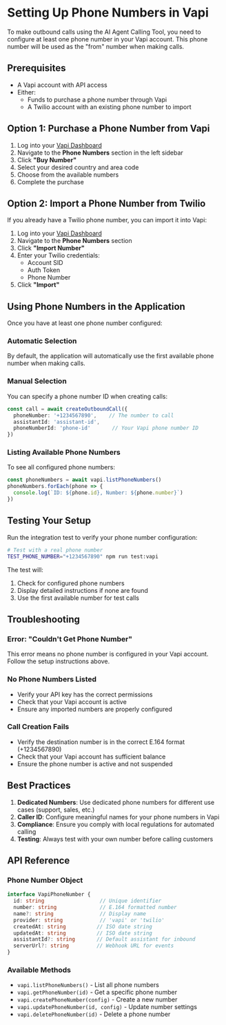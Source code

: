 # Setting Up Phone Numbers in Vapi

To make outbound calls using the AI Agent Calling Tool, you need to configure at least one phone number in your Vapi account. This phone number will be used as the "from" number when making calls.

## Prerequisites

- A Vapi account with API access
- Either:
  - Funds to purchase a phone number through Vapi
  - A Twilio account with an existing phone number to import

## Option 1: Purchase a Phone Number from Vapi

1. Log into your [Vapi Dashboard](https://dashboard.vapi.ai)
2. Navigate to the **Phone Numbers** section in the left sidebar
3. Click **"Buy Number"**
4. Select your desired country and area code
5. Choose from the available numbers
6. Complete the purchase

## Option 2: Import a Phone Number from Twilio

If you already have a Twilio phone number, you can import it into Vapi:

1. Log into your [Vapi Dashboard](https://dashboard.vapi.ai)
2. Navigate to the **Phone Numbers** section
3. Click **"Import Number"**
4. Enter your Twilio credentials:
   - Account SID
   - Auth Token
   - Phone Number
5. Click **"Import"**

## Using Phone Numbers in the Application

Once you have at least one phone number configured:

### Automatic Selection
By default, the application will automatically use the first available phone number when making calls.

### Manual Selection
You can specify a phone number ID when creating calls:

```typescript
const call = await createOutboundCall({
  phoneNumber: '+1234567890',    // The number to call
  assistantId: 'assistant-id',
  phoneNumberId: 'phone-id'       // Your Vapi phone number ID
})
```

### Listing Available Phone Numbers
To see all configured phone numbers:

```typescript
const phoneNumbers = await vapi.listPhoneNumbers()
phoneNumbers.forEach(phone => {
  console.log(`ID: ${phone.id}, Number: ${phone.number}`)
})
```

## Testing Your Setup

Run the integration test to verify your phone number configuration:

```bash
# Test with a real phone number
TEST_PHONE_NUMBER="+1234567890" npm run test:vapi
```

The test will:
1. Check for configured phone numbers
2. Display detailed instructions if none are found
3. Use the first available number for test calls

## Troubleshooting

### Error: "Couldn't Get Phone Number"
This error means no phone number is configured in your Vapi account. Follow the setup instructions above.

### No Phone Numbers Listed
- Verify your API key has the correct permissions
- Check that your Vapi account is active
- Ensure any imported numbers are properly configured

### Call Creation Fails
- Verify the destination number is in the correct E.164 format (+1234567890)
- Check that your Vapi account has sufficient balance
- Ensure the phone number is active and not suspended

## Best Practices

1. **Dedicated Numbers**: Use dedicated phone numbers for different use cases (support, sales, etc.)
2. **Caller ID**: Configure meaningful names for your phone numbers in Vapi
3. **Compliance**: Ensure you comply with local regulations for automated calling
4. **Testing**: Always test with your own number before calling customers

## API Reference

### Phone Number Object

```typescript
interface VapiPhoneNumber {
  id: string                  // Unique identifier
  number: string              // E.164 formatted number
  name?: string               // Display name
  provider: string            // 'vapi' or 'twilio'
  createdAt: string          // ISO date string
  updatedAt: string          // ISO date string
  assistantId?: string       // Default assistant for inbound
  serverUrl?: string         // Webhook URL for events
}
```

### Available Methods

- `vapi.listPhoneNumbers()` - List all phone numbers
- `vapi.getPhoneNumber(id)` - Get a specific phone number
- `vapi.createPhoneNumber(config)` - Create a new number
- `vapi.updatePhoneNumber(id, config)` - Update number settings
- `vapi.deletePhoneNumber(id)` - Delete a phone number 